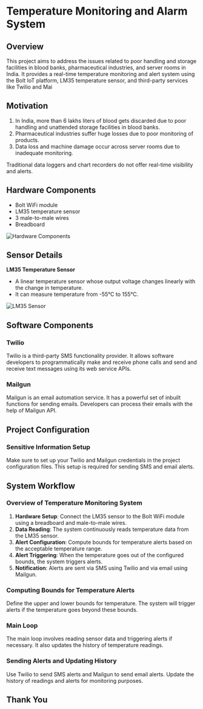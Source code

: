 # Temperature Monitoring and Alarm System

## Overview

This project aims to address the issues related to poor handling and storage facilities in blood banks, pharmaceutical industries, and server rooms in India. It provides a real-time temperature monitoring and alert system using the Bolt IoT platform, LM35 temperature sensor, and third-party services like Twilio and Mai

## Motivation

1. In India, more than 6 lakhs liters of blood gets discarded due to poor handling and unattended storage facilities in blood banks.
2. Pharmaceutical industries suffer huge losses due to poor monitoring of products.
3. Data loss and machine damage occur across server rooms due to inadequate monitoring.

Traditional data loggers and chart recorders do not offer real-time visibility and alerts.

## Hardware Components

- Bolt WiFi module
- LM35 temperature sensor
- 3 male-to-male wires
- Breadboard

![Hardware Components](images/hardware_components.png)

## Sensor Details

**LM35 Temperature Sensor**
- A linear temperature sensor whose output voltage changes linearly with the change in temperature.
- It can measure temperature from -55°C to 155°C.

![LM35 Sensor](images/LM35_sensor.png)

## Software Components

### Twilio

Twilio is a third-party SMS functionality provider. It allows software developers to programmatically make and receive phone calls and send and receive text messages using its web service APIs.

### Mailgun

Mailgun is an email automation service. It has a powerful set of inbuilt functions for sending emails. Developers can process their emails with the help of Mailgun API.

## Project Configuration

### Sensitive Information Setup

Make sure to set up your Twilio and Mailgun credentials in the project configuration files. This setup is required for sending SMS and email alerts.

## System Workflow

### Overview of Temperature Monitoring System

1. **Hardware Setup**: Connect the LM35 sensor to the Bolt WiFi module using a breadboard and male-to-male wires.
2. **Data Reading**: The system continuously reads temperature data from the LM35 sensor.
3. **Alert Configuration**: Compute bounds for temperature alerts based on the acceptable temperature range.
4. **Alert Triggering**: When the temperature goes out of the configured bounds, the system triggers alerts.
5. **Notification**: Alerts are sent via SMS using Twilio and via email using Mailgun.



### Computing Bounds for Temperature Alerts

Define the upper and lower bounds for temperature. The system will trigger alerts if the temperature goes beyond these bounds.

### Main Loop

The main loop involves reading sensor data and triggering alerts if necessary. It also updates the history of temperature readings.

### Sending Alerts and Updating History

Use Twilio to send SMS alerts and Mailgun to send email alerts. Update the history of readings and alerts for monitoring purposes.

## Thank You


